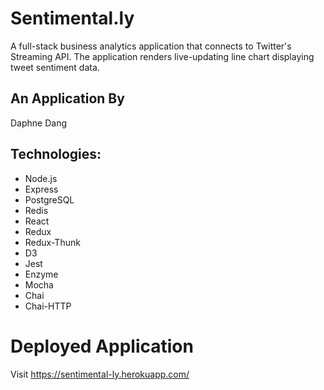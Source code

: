 # Sentimental.ly

A full-stack business analytics application that connects to Twitter's Streaming API. The application renders live-updating line chart displaying tweet sentiment data.

## An Application By

Daphne Dang

## Technologies:

- Node.js
- Express
- PostgreSQL
- Redis
- React
- Redux
- Redux-Thunk
- D3
- Jest
- Enzyme
- Mocha
- Chai
- Chai-HTTP

# Deployed Application

Visit https://sentimental-ly.herokuapp.com/
